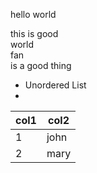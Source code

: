 hello 
world

this is good  
world  
fan\
is a good thing

- Unordered List
- 
|col1| col2|
| -------- | -------- |
|1|john|
|2|mary|

<inject key="test" value="test" cloudname="AZURE" enableCopy="true" enableClickToPaste="false" />